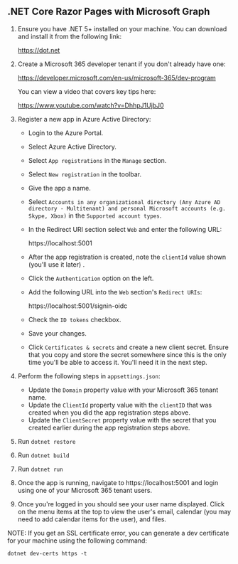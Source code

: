 ## .NET Core Razor Pages with Microsoft Graph

1. Ensure you have .NET 5+ installed on your machine. You can download and install it from the following link:

    https://dot.net

1. Create a Microsoft 365 developer tenant if you don't already have one:

    https://developer.microsoft.com/en-us/microsoft-365/dev-program

    You can view a video that covers key tips here:

    https://www.youtube.com/watch?v=DhhpJ1UjbJ0

1. Register a new app in Azure Active Directory:

    - Login to the Azure Portal.
    - Select Azure Active Directory.
    - Select `App registrations` in the `Manage` section.
    - Select `New registration` in the toolbar.
    - Give the app a name.
    - Select `Accounts in any organizational directory (Any Azure AD directory - Multitenant) and personal Microsoft accounts (e.g. Skype, Xbox)` in the `Supported account types`.
    - In the Redirect URI section select `Web` and enter the following URL:

        https://localhost:5001

    - After the app registration is created, note the `clientId` value shown (you'll use it later) .
    - Click the `Authentication` option on the left.
    - Add the following URL into the `Web` section's `Redirect URIs`:

        https://localhost:5001/signin-oidc

    - Check the `ID tokens` checkbox.
    - Save your changes.
    - Click `Certificates & secrets` and create a new client secret. Ensure that you copy and store the secret somewhere since this is the only time you'll be able to access it. You'll need it in the next step.

1. Perform the following steps in `appsettings.json`:
    - Update the `Domain` property value with your Microsoft 365 tenant name.
    - Update the `ClientId` property value with the `clientID` that was created when you did the app registration steps above.
    - Update the `ClientSecret` property value with the secret that you created earlier during the app registration steps above.
1. Run `dotnet restore`
1. Run `dotnet build`
1. Run `dotnet run`

1. Once the app is running, navigate to https://localhost:5001 and login using one of your Microsoft 365 tenant users.
1. Once you're logged in you should see your user name displayed. Click on the menu items at the top to view the user's email, calendar (you may need to add calendar items for the user), and files.

NOTE: If you get an SSL certificate error, you can generate a dev certificate for your machine using the following command:

```dotnet dev-certs https -t```